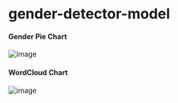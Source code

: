 # gender-detector-model
#### Gender Pie Chart

![image](https://user-images.githubusercontent.com/88236219/226207844-846b7c7d-4f29-432f-a737-fa937a844d81.png)

#### WordCloud Chart

![image](https://user-images.githubusercontent.com/88236219/226208063-029570f8-7251-4cf7-9cde-aafb8422c098.png)
